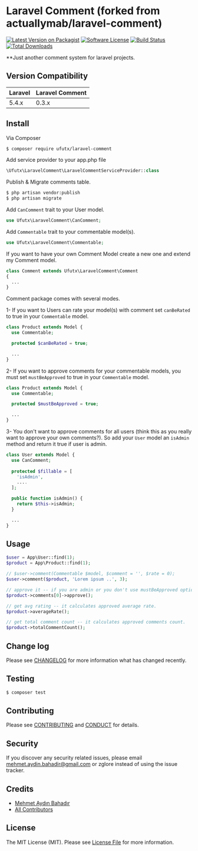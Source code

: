 # Laravel Comment (forked from actuallymab/laravel-comment)

[![Latest Version on Packagist][ico-version]][link-packagist]
[![Software License][ico-license]](LICENSE.md)
[![Build Status][ico-travis]][link-travis]
[![Total Downloads][ico-downloads]][link-downloads]

**Just another comment system for laravel projects.

## Version Compatibility

 Laravel  | Laravel Comment
:---------|:----------
 5.4.x    | 0.3.x

## Install

Via Composer

``` bash
$ composer require ufutx/laravel-comment
```

Add service provider to your app.php file

``` php
\Ufutx\LaravelComment\LaravelCommentServiceProvider::class
```

Publish & Migrate comments table.
``` bash
$ php artisan vendor:publish
$ php artisan migrate
```

Add `CanComment` trait to your User model.
``` php
use Ufutx\LaravelComment\CanComment;
```

Add `Commentable` trait to your commentable model(s).
``` php
use Ufutx\LaravelComment\Commentable;
```

If you want to have your own Comment Model create a new one and extend my Comment model.
``` php
class Comment extends Ufutx\LaravelComment\Comment
{
  ...
}
```

Comment package comes with several modes.

1- If you want to Users can rate your model(s) with comment set `canBeRated` to true in your `Commentable` model.
``` php
class Product extends Model {
  use Commentable;

  protected $canBeRated = true;

  ...
}
```

2- If you want to approve comments for your commentable models, you must set `mustBeApproved` to true in your `Commentable` model.
``` php
class Product extends Model {
  use Commentable;

  protected $mustBeApproved = true;

  ...
}
```

3- You don't want to approve comments for all users (think this as you really want to approve your own comments?). So add your `User` model an `isAdmin` method and return it true if user is admin.

``` php
class User extends Model {
  use CanComment;
  
  protected $fillable = [
    'isAdmin',
    ....
  ];

  public function isAdmin() {
    return $this->isAdmin;
  }

  ...
}
```

## Usage

``` php
$user = App\User::find(1);
$product = App\Product::find(1);

// $user->comment(Commentable $model, $comment = '', $rate = 0);
$user->comment($product, 'Lorem ipsum ..', 3);

// approve it -- if you are admin or you don't use mustBeApproved option, it is not necessary
$product->comments[0]->approve();

// get avg rating -- it calculates approved average rate.
$product->averageRate();

// get total comment count -- it calculates approved comments count.
$product->totalCommentCount();
```

## Change log

Please see [CHANGELOG](CHANGELOG.md) for more information what has changed recently.

## Testing

``` bash
$ composer test
```

## Contributing

Please see [CONTRIBUTING](CONTRIBUTING.md) and [CONDUCT](CONDUCT.md) for details.

## Security

If you discover any security related issues, please email mehmet.aydin.bahadir@gmail.com or zglore  instead of using the issue tracker.

## Credits

- [Mehmet Aydın Bahadır][link-author]
- [All Contributors][link-contributors]

## License

The MIT License (MIT). Please see [License File](LICENSE.md) for more information.

[ico-version]: https://img.shields.io/packagist/v/ufutx/laravel-comment.svg?style=flat-square
[ico-license]: https://img.shields.io/badge/license-MIT-brightgreen.svg?style=flat-square
[ico-travis]: https://img.shields.io/travis/ufutx/laravel-comment/master.svg?style=flat-square
[ico-downloads]: https://img.shields.io/packagist/dt/ufutx/laravel-comment.svg?style=flat-square

[link-packagist]: https://packagist.org/packages/ufutx/laravel-comment
[link-travis]: https://travis-ci.org/ufutx/laravel-comment
[link-downloads]: https://packagist.org/packages/ufutx/laravel-comment
[link-author]: https://github.com/ufutx
[link-contributors]: ../../contributors
